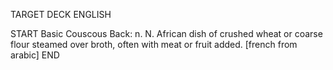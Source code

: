 TARGET DECK
ENGLISH

START
Basic
Couscous
Back: n. N. African dish of crushed wheat or coarse flour steamed over broth, often with meat or fruit added. [french from arabic]
END

